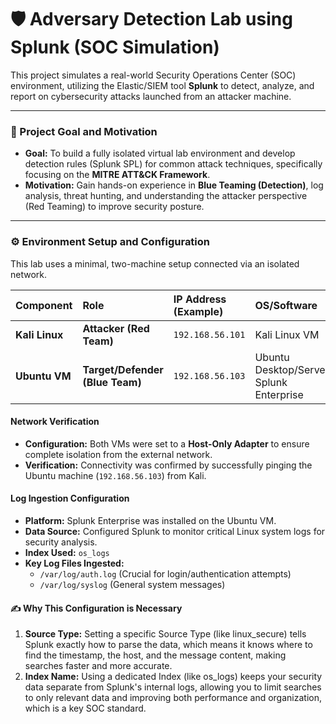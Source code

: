 # 🛡️ Adversary Detection Lab using Splunk (SOC Simulation)

This project simulates a real-world Security Operations Center (SOC) environment, utilizing the Elastic/SIEM tool **Splunk** to detect, analyze, and report on cybersecurity attacks launched from an attacker machine.

---

### 🎯 Project Goal and Motivation

* **Goal:** To build a fully isolated virtual lab environment and develop detection rules (Splunk SPL) for common attack techniques, specifically focusing on the **MITRE ATT&CK Framework**.
* **Motivation:** Gain hands-on experience in **Blue Teaming (Detection)**, log analysis, threat hunting, and understanding the attacker perspective (Red Teaming) to improve security posture.

---

### ⚙️ Environment Setup and Configuration

This lab uses a minimal, two-machine setup connected via an isolated network.

| Component | Role | IP Address (Example) | OS/Software |
| :--- | :--- | :--- | :--- |
| **Kali Linux** | **Attacker (Red Team)** | `192.168.56.101` | Kali Linux VM |
| **Ubuntu VM** | **Target/Defender (Blue Team)** | `192.168.56.103` | Ubuntu Desktop/Server, Splunk Enterprise |

#### Network Verification
* **Configuration:** Both VMs were set to a **Host-Only Adapter** to ensure complete isolation from the external network.
* **Verification:** Connectivity was confirmed by successfully pinging the Ubuntu machine (`192.168.56.103`) from Kali.


#### Log Ingestion Configuration
* **Platform:** Splunk Enterprise was installed on the Ubuntu VM.
* **Data Source:** Configured Splunk to monitor critical Linux system logs for security analysis.
* **Index Used:** `os_logs`
* **Key Log Files Ingested:**
    * `/var/log/auth.log` (Crucial for login/authentication attempts)
    * `/var/log/syslog` (General system messages)

#### ✍️ Why This Configuration is Necessary
1.	**Source Type:** Setting a specific Source Type (like linux_secure) tells Splunk exactly how to parse the data, which means it knows where to find the timestamp, the host, and the message content, making searches faster and more accurate.
2.	**Index Name:** Using a dedicated Index (like os_logs) keeps your security data separate from Splunk's internal logs, allowing you to limit searches to only relevant data and improving both performance and organization, which is a key SOC standard.

